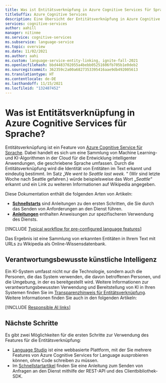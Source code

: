 ```yaml
---
title: Was ist Entitätsverknüpfung in Azure Cognitive Services für Sprache?
titleSuffix: Azure Cognitive Services
description: Eine Übersicht der Entitätsverknüpfung in Azure Cognitive Services, die Ihnen hilft, Entitäten aus Text zu extrahieren, und Links zu einer Online-Wissensdatenbank enthält.
services: cognitive-services
author: aahill
manager: nitinme
ms.service: cognitive-services
ms.subservice: language-service
ms.topic: overview
ms.date: 11/02/2021
ms.author: aahi
ms.custom: language-service-entity-linking, ignite-fall-2021
ms.openlocfilehash: bbd4483702055a4bebb05251606fb705b1e0deb2
ms.sourcegitcommit: 362359c2a00a6827353395416aae9db492005613
ms.translationtype: HT
ms.contentlocale: de-DE
ms.lasthandoff: 11/15/2021
ms.locfileid: "132487452"
---
```

# <a name="what-is-entity-linking-in-azure-cognitive-service-for-language"></a>Was ist Entitätsverknüpfung in Azure Cognitive Services für Sprache?

Entitätsverknüpfung ist ein Feature von [Azure Cognitive Service für Sprache](../overview.md). Dabei handelt es sich um eine Sammlung von Machine Learning- und KI-Algorithmen in der Cloud für die Entwicklung intelligenter Anwendungen, die geschriebene Sprache umfassen. Durch die Entitätsverknüpfung wird die Identität von Entitäten im Text erkannt und eindeutig bestimmt. Im Satz „We *went to Seattle last week.* “ (Wir sind letzte Woche nach Seattle gefahren.) würde beispielsweise das Wort „*Seattle*“ erkannt und ein Link zu weiteren Informationen auf Wikipedia angegeben.

Diese Dokumentation enthält die folgenden Arten von Artikeln:

* [**Schnellstarts**](quickstart.md) sind Anleitungen zu den ersten Schritten, die Sie durch das Senden von Anforderungen an den Dienst führen.
* [**Anleitungen**](how-to/call-api.md) enthalten Anweisungen zur spezifischeren Verwendung des Diensts.

[!INCLUDE [Typical workflow for pre-configured language features](../includes/overview-typical-workflow.md)]

Das Ergebnis ist eine Sammlung von erkannten Entitäten in Ihrem Text mit URLs zu Wikipedia als Online-Wissensdatenbank. 

## <a name="responsible-ai"></a>Verantwortungsbewusste künstliche Intelligenz 

Ein KI-System umfasst nicht nur die Technologie, sondern auch die Personen, die das System verwenden, die davon betroffenen Personen, und die Umgebung, in der es bereitgestellt wird. Weitere Informationen zur verantwortungsbewussten Verwendung und Bereitstellung von KI in Ihren Systemen finden Sie im [Transparenzhinweis für Entitätsverknüpfung](/legal/cognitive-services/language-service/transparency-note?context=/azure/cognitive-services/language-service/context/context). Weitere Informationen finden Sie auch in den folgenden Artikeln:

[!INCLUDE [Responsible AI links](../includes/overview-responsible-ai-links.md)]

## <a name="next-steps"></a>Nächste Schritte

Es gibt zwei Möglichkeiten für die ersten Schritte zur Verwendung des Features für die Entitätsverknüpfung:
* [Language Studio](../language-studio.md) ist eine webbasierte Plattform, mit der Sie mehrere Features von Azure Cognitive Services for Language ausprobieren können, ohne Code schreiben zu müssen.
* Im [Schnellstartartikel](quickstart.md) finden Sie eine Anleitung zum Senden von Anfragen an den Dienst mithilfe der REST-API und des Clientbibliothek-SDK.  
